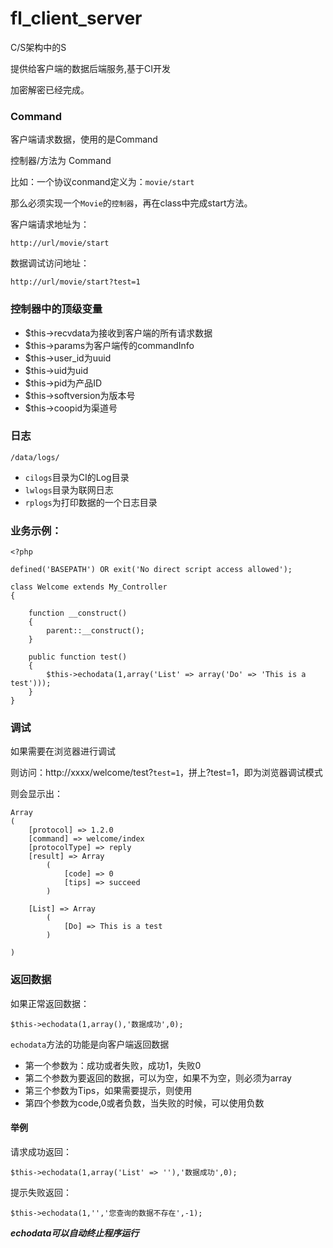 fl_client_server
================

C/S架构中的S

提供给客户端的数据后端服务,基于CI开发

加密解密已经完成。

### Command

客户端请求数据，使用的是Command

控制器/方法为 Command

比如：一个协议conmand定义为：`movie/start`

那么必须实现一个`Movie`的`控制器`，再在class中完成start方法。

客户端请求地址为：

	http://url/movie/start

数据调试访问地址：
	
	http://url/movie/start?test=1


### 控制器中的顶级变量

- $this->recvdata为接收到客户端的所有请求数据
- $this->params为客户端传的commandInfo 
- $this->user_id为uuid 
- $this->uid为uid  
- $this->pid为产品ID  
- $this->softversion为版本号  
- $this->coopid为渠道号

### 日志

	/data/logs/

- `cilogs`目录为CI的Log目录  
- `lwlogs`目录为联网日志  
- `rplogs`为打印数据的一个日志目录  

### 业务示例：

	<?php

	defined('BASEPATH') OR exit('No direct script access allowed');

	class Welcome extends My_Controller
	{

		function __construct()
		{
			parent::__construct();
		}

		public function test()
		{
			$this->echodata(1,array('List' => array('Do' => 'This is a test')));
		}
	}

	
### 调试
	
如果需要在浏览器进行调试

则访问：http://xxxx/welcome/test?`test=1`，拼上?test=1，即为浏览器调试模式

则会显示出：

	Array
	(
		[protocol] => 1.2.0
		[command] => welcome/index
		[protocolType] => reply
		[result] => Array
			(
				[code] => 0
				[tips] => succeed
			)

		[List] => Array
			(
				[Do] => This is a test
			)

	)

### 返回数据

如果正常返回数据：

	$this->echodata(1,array(),'数据成功',0);
	
`echodata`方法的功能是向客户端返回数据

- 第一个参数为：成功或者失败，成功1，失败0  
- 第二个参数为要返回的数据，可以为空，如果不为空，则必须为array  
- 第三个参数为Tips，如果需要提示，则使用  
- 第四个参数为code,0或者负数，当失败的时候，可以使用负数  

#### 举例

请求成功返回：

	$this->echodata(1,array('List' => ''),'数据成功',0);

提示失败返回：

	$this->echodata(1,'','您查询的数据不存在',-1);
	
***echodata可以自动终止程序运行***
